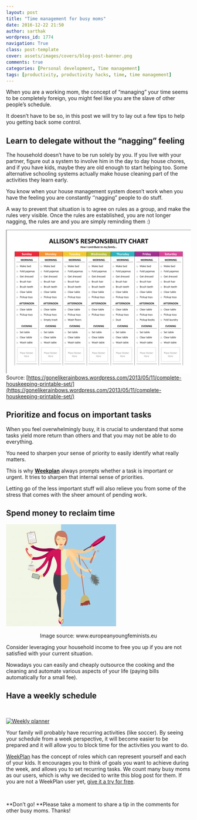 ```yaml
---
layout: post
title: "Time management for busy moms"
date: 2016-12-22 21:50
author: sarthak
wordpress_id: 1774
navigation: True
class: post-template
cover: assets/images/covers/blog-post-banner.png
comments: true
categories: [Personal development, Time management]
tags: [productivity, productivity hacks, time, time management]
---
```

<span style="font-weight: 400;">When you are a working mom, the concept of “managing” your time seems to be completely foreign, you might feel like you are the slave of other people’s schedule. </span>

<span style="font-weight: 400;">It doesn’t have to be so, in this post </span><span style="font-weight: 400;">we will try to lay out a few tips to help you getting back some control.</span><!--more-->


## Learn to delegate without the “nagging” feeling


The household doesn’t have to be run solely by you. If you live with your partner, figure out a system to involve him in the day to day house chores, and if you have kids, maybe they are old enough to start helping too. Some alternative schooling systems actually make house cleaning part of the activities they learn early.

You know when your house management system doesn’t work when you have the feeling you are constantly ‘'nagging” people to do stuff.

A way to prevent that situation is to agree on rules as a group, and make the rules very visible. Once the rules are established, you are not longer nagging, the rules are and you are simply reminding them :)

![Responsibility Chart - Sample](/assets/images/uploads/1774-responsibility-chart-sample.jpg)
Source: [https://gonelikerainbows.wordpress.com/2013/05/11/complete-houskeeping-printable-set/](https://gonelikerainbows.wordpress.com/2013/05/11/complete-houskeeping-printable-set/)


## Prioritize and focus on important tasks


<span style="font-weight: 400;">When you feel overwhelmingly busy, it is crucial to understand that some tasks yield more return than others and that you may not be able to do everything.</span>

<span style="font-weight: 400;">You need to sharpen your sense of priority to easily identify what really matters.</span>

<span style="font-weight: 400;">This is why </span><a href="http://weekplan.net/">**Weekplan**</a><span style="font-weight: 400;"> always prompts whether a task is important or urgent. It tries to sharpen that internal sense of priorities.</span>

<span style="font-weight: 400;">Letting go of the less important stuff will also relieve you from some of the stress that comes with the sheer amount of pending work.</span>


## Spend money to reclaim time


<a href="http://54.173.16.9/wp-content/uploads/2016/12/35308-O04GTB-1.jpg">![35308-o04gtb](/assets/images/uploads/1774-35308-O04GTB-1-300x277.jpg)</a>
<p style="text-align: center;">Image source: www.europeanyoungfeminists.eu

<span style="font-weight: 400;">Consider leveraging your household income to free you up if you are not satisfied with your current situation.</span>

<span style="font-weight: 400;">Nowadays you can easily and cheaply outsource the cooking and the</span><span style="font-weight: 400;"> cleaning and automate various aspects of your life (paying bills automatically for a small fee).</span>


## Have a weekly schedule


&nbsp;

<a href="http://weekplan.net">![Weekly planner](https://weekplan.net/wp-content/themes/weekplan4/images/screenshot.png)</a><span style="font-weight: 400;"> </span>

Your family will probably have recurring activities (like soccer). By seeing your schedule from a week perspective, it will become easier to be prepared and it will allow you to block time for the activities you want to do.

[WeekPlan](http://weekplan.net) has the concept of roles which can represent yourself and each of your kids. It encourages you to think of goals you want to achieve during the week, and allows you to set recurring tasks. We count many busy moms as our users, which is why we decided to write this blog post for them. If you are not a WeekPlan user yet, [give it a try for free](http://weekplan.net).

&nbsp;

**Don’t go!
**Please take a moment to share a tip in the comments for other busy moms. Thanks!
